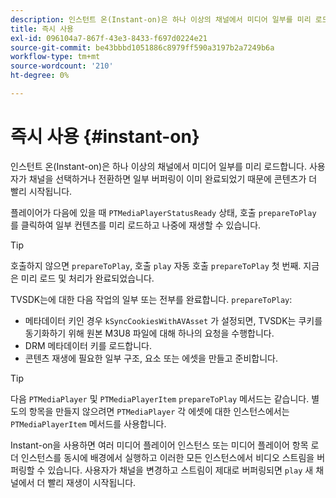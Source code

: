 ```yaml
---
description: 인스턴트 온(Instant-on)은 하나 이상의 채널에서 미디어 일부를 미리 로드합니다. 사용자가 채널을 선택하거나 전환하면 일부 버퍼링이 이미 완료되었기 때문에 콘텐츠가 더 빨리 시작됩니다.
title: 즉시 사용
exl-id: 096104a7-867f-43e3-8433-f697d0224e21
source-git-commit: be43bbbd1051886c8979ff590a3197b2a7249b6a
workflow-type: tm+mt
source-wordcount: '210'
ht-degree: 0%

---
```


# 즉시 사용 {#instant-on}

인스턴트 온(Instant-on)은 하나 이상의 채널에서 미디어 일부를 미리 로드합니다. 사용자가 채널을 선택하거나 전환하면 일부 버퍼링이 이미 완료되었기 때문에 콘텐츠가 더 빨리 시작됩니다.

플레이어가 다음에 있을 때 `PTMediaPlayerStatusReady` 상태, 호출 `prepareToPlay` 를 클릭하여 일부 컨텐츠를 미리 로드하고 나중에 재생할 수 있습니다.

>[!TIP]
>
>호출하지 않으면 `prepareToPlay`, 호출 `play` 자동 호출 `prepareToPlay` 첫 번째. 지금은 미리 로드 및 처리가 완료되었습니다.

TVSDK는에 대한 다음 작업의 일부 또는 전부를 완료합니다. `prepareToPlay`:

* 메타데이터 키인 경우 `kSyncCookiesWithAVAsset` 가 설정되면, TVSDK는 쿠키를 동기화하기 위해 원본 M3U8 파일에 대해 하나의 요청을 수행합니다.
* DRM 메타데이터 키를 로드합니다.
* 콘텐츠 재생에 필요한 일부 구조, 요소 또는 에셋을 만들고 준비합니다.

>[!TIP]
>
>다음 `PTMediaPlayer` 및 `PTMediaPlayerItem` `prepareToPlay` 메서드는 같습니다. 별도의 항목을 만들지 않으려면 `PTMediaPlayer` 각 에셋에 대한 인스턴스에서는 `PTMediaPlayerItem` 메서드를 사용합니다.

Instant-on을 사용하면 여러 미디어 플레이어 인스턴스 또는 미디어 플레이어 항목 로더 인스턴스를 동시에 배경에서 실행하고 이러한 모든 인스턴스에서 비디오 스트림을 버퍼링할 수 있습니다. 사용자가 채널을 변경하고 스트림이 제대로 버퍼링되면 `play` 새 채널에서 더 빨리 재생이 시작됩니다.
